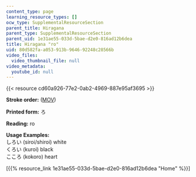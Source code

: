 ```yaml
---
content_type: page
learning_resource_types: []
ocw_type: SupplementalResourceSection
parent_title: Hiragana
parent_type: SupplementalResourceSection
parent_uid: 1e31ae55-033d-5bae-d2e0-816ad12b6dea
title: Hiragana "ro"
uid: 80d582fa-a053-913b-9646-92248c28566b
video_files:
  video_thumbnail_file: null
video_metadata:
  youtube_id: null
---
```


{{< resource cd60a926-77e2-0ab2-4969-887e95af3695 >}}

**Stroke order:** ([MOV](http://www.archive.org/download/MITRES21F.01S10_HIRAGANA_CHARACTERS/0477.mov))

**Printed form:** ろ

**Reading:** ro

**Usage Examples:**  
しろい (siroi/shiroi) white  
くろい (kuroi) black  
こころ (kokoro) heart

  
\[{{% resource_link 1e31ae55-033d-5bae-d2e0-816ad12b6dea "Home" %}}\]